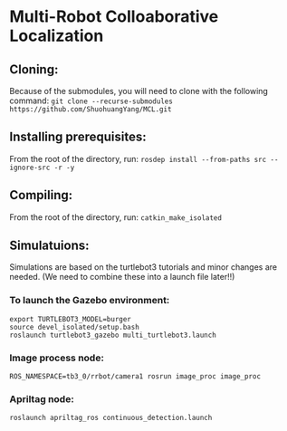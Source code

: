 # Multi-Robot Colloaborative Localization

## Cloning: 
Because of the submodules, you will need to clone with the following command: `git clone --recurse-submodules https://github.com/ShuohuangYang/MCL.git`

## Installing prerequisites:
From the root of the directory, run: `rosdep install --from-paths src --ignore-src -r -y`

## Compiling:
From the root of the directory, run: `catkin_make_isolated`

## Simulatuions:
Simulations are based on the turtlebot3 tutorials and minor changes are needed.
(We need to combine these into a launch file later!!)
### To launch the Gazebo environment:

```
export TURTLEBOT3_MODEL=burger
source devel_isolated/setup.bash
roslaunch turtlebot3_gazebo multi_turtlebot3.launch
```

### Image process node:
`ROS_NAMESPACE=tb3_0/rrbot/camera1 rosrun image_proc image_proc`
### Apriltag node:
`roslaunch apriltag_ros continuous_detection.launch`
